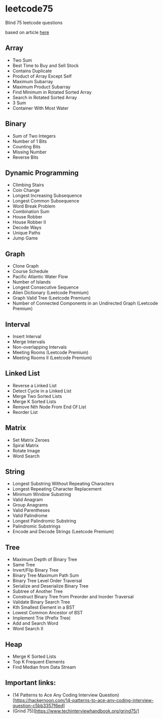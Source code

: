 # leetcode75
Blind 75 leetcode questions

based on article [here](https://leetcode.com/discuss/general-discussion/460599/blind-75-leetcode-questions)

## Array
- Two Sum
- Best Time to Buy and Sell Stock
- Contains Duplicate
- Product of Array Except Self
- Maximum Subarray
- Maximum Product Subarray
- Find Minimum in Rotated Sorted Array
- Search in Rotated Sorted Array
- 3 Sum
- Container With Most Water

## Binary

- Sum of Two Integers
- Number of 1 Bits
- Counting Bits
- Missing Number
- Reverse Bits

## Dynamic Programming

- Climbing Stairs
- Coin Change
- Longest Increasing Subsequence
- Longest Common Subsequence
- Word Break Problem
- Combination Sum
- House Robber
- House Robber II
- Decode Ways
- Unique Paths
- Jump Game

## Graph

- Clone Graph
- Course Schedule
- Pacific Atlantic Water Flow
- Number of Islands
- Longest Consecutive Sequence
- Alien Dictionary (Leetcode Premium)
- Graph Valid Tree (Leetcode Premium)
- Number of Connected Components in an Undirected Graph (Leetcode Premium)

## Interval

- Insert Interval
- Merge Intervals
- Non-overlapping Intervals
- Meeting Rooms (Leetcode Premium)
- Meeting Rooms II (Leetcode Premium)

## Linked List

- Reverse a Linked List
- Detect Cycle in a Linked List
- Merge Two Sorted Lists
- Merge K Sorted Lists
- Remove Nth Node From End Of List
- Reorder List

## Matrix

- Set Matrix Zeroes
- Spiral Matrix
- Rotate Image
- Word Search

## String

- Longest Substring Without Repeating Characters
- Longest Repeating Character Replacement
- Minimum Window Substring
- Valid Anagram
- Group Anagrams
- Valid Parentheses
- Valid Palindrome
- Longest Palindromic Substring
- Palindromic Substrings
- Encode and Decode Strings (Leetcode Premium)

## Tree

- Maximum Depth of Binary Tree
- Same Tree
- Invert/Flip Binary Tree
- Binary Tree Maximum Path Sum
- Binary Tree Level Order Traversal
- Serialize and Deserialize Binary Tree
- Subtree of Another Tree
- Construct Binary Tree from Preorder and Inorder Traversal
- Validate Binary Search Tree
- Kth Smallest Element in a BST
- Lowest Common Ancestor of BST
- Implement Trie (Prefix Tree)
- Add and Search Word
- Word Search II

## Heap

- Merge K Sorted Lists
- Top K Frequent Elements
- Find Median from Data Stream

## Important links:

- (14 Patterns to Ace Any Coding Interview Question)[https://hackernoon.com/14-patterns-to-ace-any-coding-interview-question-c5bb3357f6ed]
- (Grind 75)[https://www.techinterviewhandbook.org/grind75/]

